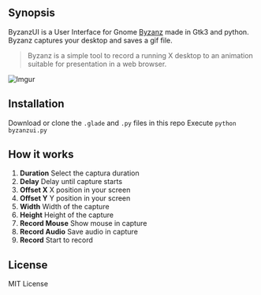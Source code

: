 ## Synopsis

ByzanzUI is a User Interface for Gnome [Byzanz](https://github.com/GNOME/byzanz) made in Gtk3 and python. Byzanz captures your desktop and saves a gif file.

> Byzanz is a simple tool to record a running X desktop to an animation suitable for presentation in a web browser.

![Imgur](http://i.imgur.com/qK65FT6.png)

## Installation

Download or clone the ```.glade``` and ```.py``` files in this repo
Execute ```python byzanzui.py```

## How it works

1. **Duration** Select the captura duration
1. **Delay** Delay until capture starts
1. **Offset X** X position in your screen
1. **Offset Y** Y position in your screen
1. **Width** Width of the capture
1. **Height** Height of the capture
1. **Record Mouse** Show mouse in capture
1. **Record Audio** Save audio in capture
1. **Record** Start to record

## License

MIT License
